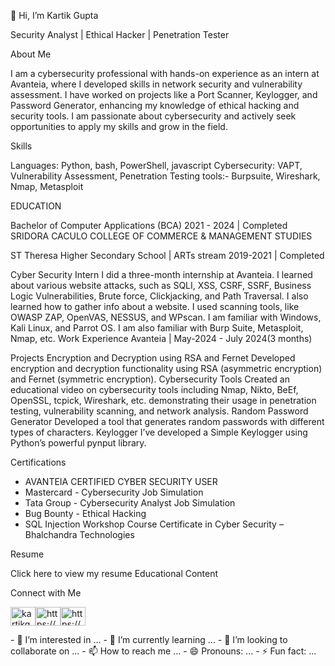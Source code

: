 👋 Hi, I’m Kartik Gupta

Security Analyst | Ethical Hacker | Penetration Tester

About Me

I am a cybersecurity professional with hands-on experience as an intern at Avanteia, where I developed skills in network security and vulnerability assessment. I have worked on projects like a Port Scanner, Keylogger, and Password Generator, enhancing my knowledge of ethical hacking and security tools. I am passionate about cybersecurity and actively seek opportunities to apply my skills and grow in the field.

Skills

Languages: Python, bash, PowerShell, javascript
Cybersecurity: VAPT, Vulnerability Assessment, Penetration Testing tools:- Burpsuite, Wireshark, Nmap, Metasploit

EDUCATION 

Bachelor of Computer Applications (BCA) 2021 - 2024 | Completed SRIDORA CACULO COLLEGE OF COMMERCE & MANAGEMENT STUDIES

ST Theresa Higher Secondary School | ARTs stream 2019-2021 | Completed

Cyber Security Intern
I did a three-month internship at Avanteia. I learned about various website attacks, such as SQLI, XSS, CSRF, SSRF, Business Logic Vulnerabilities, Brute force, Clickjacking, and Path Traversal. I also learned how to gather info about a website. I used scanning tools, like OWASP ZAP, OpenVAS, NESSUS, and WPscan. I am familiar with Windows, Kali Linux, and Parrot OS. I am also familiar with Burp Suite, Metasploit, Nmap, etc.
Work Experience
Avanteia | May-2024  - July 2024(3 months)

Projects
Encryption and Decryption using RSA and Fernet
Developed encryption and decryption functionality using RSA (asymmetric encryption) and Fernet (symmetric encryption).
Cybersecurity Tools 
Created an educational video on cybersecurity tools including Nmap, Nikto, BeEf, OpenSSL, tcpick, Wireshark, etc. demonstrating their usage in penetration testing, vulnerability scanning, and network analysis.
Random Password Generator
Developed a tool that generates random passwords with different types of characters.
Keylogger
I’ve developed a Simple Keylogger using      Python’s powerful pynput library.

Certifications

  - AVANTEIA CERTIFIED CYBER SECURITY USER
  - Mastercard - Cybersecurity Job Simulation
  - Tata Group - Cybersecurity Analyst Job Simulation
  - Bug Bounty - Ethical Hacking
  - SQL Injection Workshop Course Certificate in Cyber Security – Bhalchandra Technologies

  Resume

Click here to view my resume
Educational Content



Connect with Me

   <a href="https://twitter.com/kartikg91125649" target="blank"><img align="center" src="https://raw.githubusercontent.com/rahuldkjain/github-profile-readme-generator/master/src/images/icons/Social/twitter.svg" alt="kartikg91125649" height="30" width="40" /></a><a href="https://linkedin.com/https://www.linkedin.com/in/kartikgupta007" target="blank"><img align="center" src="https://raw.githubusercontent.com/rahuldkjain/github-profile-readme-generator/master/src/images/icons/Social/linked-in-alt.svg" alt="https://www.linkedin.com/in/kartikgupta007" height="30" width="40" /></a><a href="https://instagram.com/https://www.instagram.com/in/kartikgupta9014" target="blank"><img align="center" src="https://raw.githubusercontent.com/rahuldkjain/github-profile-readme-generator/master/src/images/icons/Social/instagram.svg" alt="https://www.instagram.com/kartikgupta9014" height="30" width="40" /></a>
</p>
- 👀 I’m interested in ...
- 🌱 I’m currently learning ...
- 💞️ I’m looking to collaborate on ...
- 📫 How to reach me ...
- 😄 Pronouns: ...
- ⚡ Fun fact: ...

<!---
kartik8411/kartik8411 is a ✨ special ✨ repository because its `README.md` (this file) appears on your GitHub profile.
You can click the Preview link to take a look at your changes.
--->
